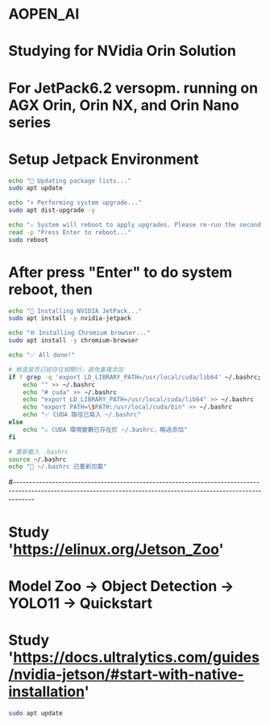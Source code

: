 # AOPEN_AI
# Studying for NVidia Orin Solution
# For JetPack6.2 versopm. running on AGX Orin, Orin NX, and Orin Nano series

# Setup Jetpack Environment
```bash
echo "🔄 Updating package lists..."
sudo apt update

echo "⬆️ Performing system upgrade..."
sudo apt dist-upgrade -y

echo "⚠️ System will reboot to apply upgrades. Please re-run the second script after reboot."
read -p "Press Enter to reboot..."
sudo reboot
```
# After press "Enter" to do system reboot, then

```bash
echo "🧠 Installing NVIDIA JetPack..."
sudo apt install -y nvidia-jetpack

echo "🌐 Installing Chromium browser..."
sudo apt install -y chromium-browser

echo "✅ All done!"

# 檢查是否已經存在相關行，避免重複添加
if ! grep -q 'export LD_LIBRARY_PATH=/usr/local/cuda/lib64' ~/.bashrc; then
    echo "" >> ~/.bashrc
    echo "# cuda" >> ~/.bashrc
    echo "export LD_LIBRARY_PATH=/usr/local/cuda/lib64" >> ~/.bashrc
    echo "export PATH=\$PATH:/usr/local/cuda/bin" >> ~/.bashrc
    echo "✅ CUDA 路徑已寫入 ~/.bashrc"
else
    echo "⚠️ CUDA 環境變數已存在於 ~/.bashrc，略過添加"
fi

# 重新載入 .bashrc
source ~/.bashrc
echo "🔄 ~/.bashrc 已重新加載"
```


#------------------------------------------------------------------------------------------------------------------------------------------------------------------
# Study 'https://elinux.org/Jetson_Zoo'
# Model Zoo → Object Detection → YOLO11 → Quickstart
# Study 'https://docs.ultralytics.com/guides/nvidia-jetson/#start-with-native-installation'

```bash
sudo apt update
```

